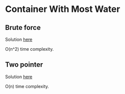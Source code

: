 # Container With Most Water

## Brute force

Solution [here](brute_force.cpp)

O(n^2) time complexity.

## Two pointer

Solution [here](bipointer.cpp)

O(n) time complexity.
